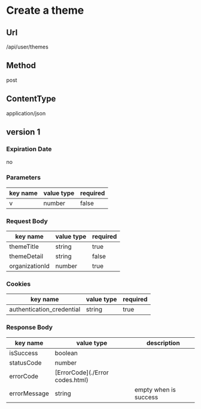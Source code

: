 # Create a theme

## Url

/api/user/themes

## Method

post

## ContentType

application/json

## version 1

### Expiration Date

no

### Parameters

key name | value type | required
--- | --- | ---
v | number | false

### Request Body

key name | value type | required
--- | --- | ---
themeTitle | string | true
themeDetail | string | false
organizationId | number | true

### Cookies

key name | value type | required
--- | --- | ---
authentication_credential | string | true

### Response Body

key name | value type | description
--- | --- | ---
isSuccess | boolean |
statusCode | number |
errorCode | [ErrorCode](./Error codes.html) |
errorMessage | string | empty when is success